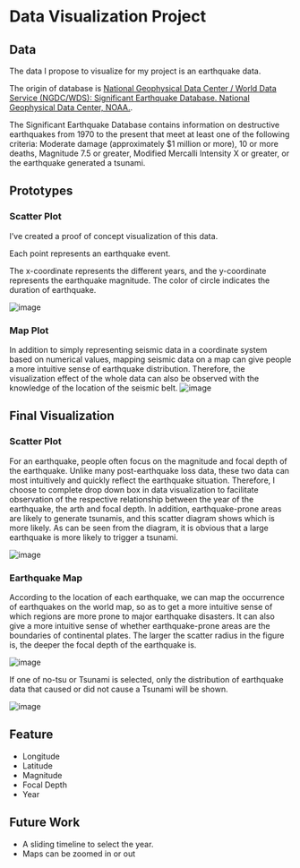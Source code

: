 # Data Visualization Project

## Data

The data I propose to visualize for my project is an earthquake data.</br>

The origin of database is [National Geophysical Data Center / World Data Service (NGDC/WDS): Significant Earthquake Database. National Geophysical Data Center, NOAA.](https://www.ngdc.noaa.gov/nndc/struts/form?t=101650&s=1&d=1).</br>

The Significant Earthquake Database contains information on destructive earthquakes from 1970 to the present that meet at least one of the following criteria: Moderate damage (approximately $1 million or more), 10 or more deaths, Magnitude 7.5 or greater, Modified Mercalli Intensity X or greater, or the earthquake generated a tsunami.


## Prototypes

### Scatter Plot

I’ve created a proof of concept visualization of this data. </br>

Each point represents an earthquake event.</br>

The x-coordinate represents the different years, and the y-coordinate represents the earthquake magnitude. The color of circle indicates the duration of earthquake.

![image](https://user-images.githubusercontent.com/37562094/66102481-81564500-e580-11e9-8ea6-4d6bece3957e.png)

### Map Plot

In addition to simply representing seismic data in a coordinate system based on numerical values, mapping seismic data on a map can give people a more intuitive sense of earthquake distribution. Therefore, the visualization effect of the whole data can also be observed with the knowledge of the location of the seismic belt.
![image](https://user-images.githubusercontent.com/37562094/67918776-1fcfc900-fb74-11e9-988b-e3fbdeb85661.png)

## Final Visualization

### Scatter Plot

For an earthquake, people often focus on the magnitude and focal depth of the earthquake. Unlike many post-earthquake loss data, these two data can most intuitively and quickly reflect the earthquake situation. Therefore, I choose to complete drop down box in data visualization to facilitate observation of the respective relationship between the year of the earthquake, the arth and focal depth. In addition, earthquake-prone areas are likely to generate tsunamis, and this scatter diagram shows which is more likely. As can be seen from the diagram, it is obvious that a large earthquake is more likely to trigger a tsunami.

![image](https://user-images.githubusercontent.com/37562094/67919100-535f2300-fb75-11e9-8c22-876d5c39f816.png)

### Earthquake Map

According to the location of each earthquake, we can map the occurrence of earthquakes on the world map, so as to get a more intuitive sense of which regions are more prone to major earthquake disasters. It can also give a more intuitive sense of whether earthquake-prone areas are the boundaries of continental plates. The larger the scatter radius in the figure is, the deeper the focal depth of the earthquake is.

![image](https://user-images.githubusercontent.com/37562094/67919015-172bc280-fb75-11e9-9dd1-13872185396c.png)

If one of no-tsu or Tsunami is selected, only the distribution of earthquake data that caused or did not cause a Tsunami will be shown.

![image](https://user-images.githubusercontent.com/37562094/67919055-375b8180-fb75-11e9-938c-7911d6a5eff6.png)


## Feature

* Longitude
* Latitude
* Magnitude
* Focal Depth
* Year

## Future Work

* A sliding timeline to select the year.
* Maps can be zoomed in or out



